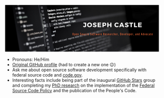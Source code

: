 <img src="https://github.com/jcastle/jcastle/blob/main/ReadmeBanner.png" alt="banner that says Joseph Castle - open source software researcher, developer, and advocate">

- Pronouns: He/Him
- [Original GitHub profile](https://github.com/jcastle-zz) (had to create a new one 😉)
- Ask me about open source software development specifically with federal source code and [code.gov](https://code.gov/).
- Interesting facts include being part of the inaugural [GitHub Stars](https://stars.github.com/) group and completing my [PhD research](https://github.com/jcastle-zz/dissertation_publishingOSS) on the implementation of the [Federal Source Code Policy](https://obamawhitehouse.archives.gov/blog/2016/08/08/peoples-code) and the publication of the People's Code.
